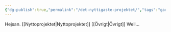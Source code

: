 ```yaml
---
{"dg-publish":true,"permalink":"/det-nyttigaste-projektet/","tags":"gardenEntry","dgHomeLink":true,"dgPassFrontmatter":false,"dgShowBacklinks":false,"dgShowLocalGraph":false,"dgShowInlineTitle":false}
---
```



Hejsan.
[[Nyttoprojektet|Nyttoprojektet]]
[[Övrigt|Övrigt]]
Well...